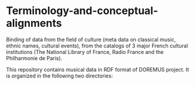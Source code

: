 # Terminology-and-conceptual-alignments
Binding of data from the field of culture (meta data on classical music, ethnic names, cultural events), from the catalogs of 3 major French cultural institutions (The National Library of France, Radio France and the Philharmonie de Paris).


This repository contains musical data in RDF format of DOREMUS project. It is organized in the following two directories:
